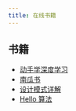 ```yaml
---
title: 在线书籍
---
```

## 书籍
- [动手学深度学习](http://zh-v2.d2l.ai/index.html)
- [南瓜书](https://datawhalechina.github.io/pumpkin-book/#/)
- [设计模式详解](https://subingwen.cn/design-patterns/)
- [Hello 算法](https://www.hello-algo.com/)
